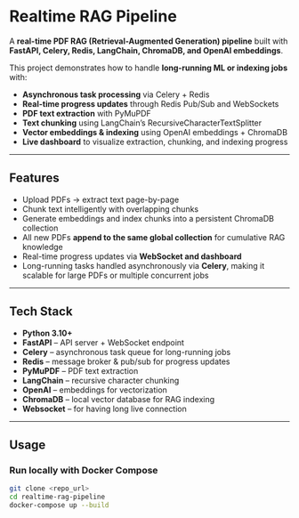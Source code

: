 # Realtime RAG Pipeline

A **real-time PDF RAG (Retrieval-Augmented Generation) pipeline** built with **FastAPI, Celery, Redis, LangChain, ChromaDB, and OpenAI embeddings**.  

This project demonstrates how to handle **long-running ML or indexing jobs** with:

- **Asynchronous task processing** via Celery + Redis
- **Real-time progress updates** through Redis Pub/Sub and WebSockets
- **PDF text extraction** with PyMuPDF
- **Text chunking** using LangChain’s RecursiveCharacterTextSplitter
- **Vector embeddings & indexing** using OpenAI embeddings + ChromaDB
- **Live dashboard** to visualize extraction, chunking, and indexing progress

---

## Features

- Upload PDFs → extract text page-by-page  
- Chunk text intelligently with overlapping chunks  
- Generate embeddings and index chunks into a persistent ChromaDB collection  
- All new PDFs **append to the same global collection** for cumulative RAG knowledge  
- Real-time progress updates via **WebSocket and dashboard**  
- Long-running tasks handled asynchronously via **Celery**, making it scalable for large PDFs or multiple concurrent jobs  

---

## Tech Stack

- **Python 3.10+**  
- **FastAPI** – API server + WebSocket endpoint  
- **Celery** – asynchronous task queue for long-running jobs  
- **Redis** – message broker & pub/sub for progress updates  
- **PyMuPDF** – PDF text extraction  
- **LangChain** – recursive character chunking  
- **OpenAI** – embeddings for vectorization  
- **ChromaDB** – local vector database for RAG indexing  
- **Websocket** – for having long live connection  

---

## Usage

### Run locally with Docker Compose

```bash
git clone <repo_url>
cd realtime-rag-pipeline
docker-compose up --build

